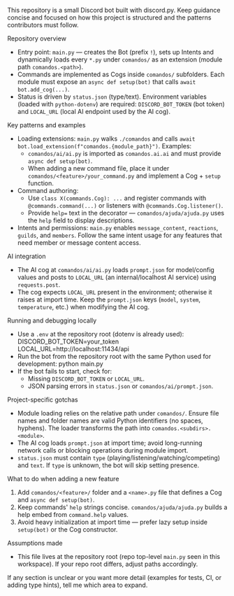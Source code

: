 This repository is a small Discord bot built with discord.py. Keep guidance concise and focused on how this project is structured and the patterns contributors must follow.

Repository overview
- Entry point: `main.py` — creates the Bot (prefix `!`), sets up Intents and dynamically loads every `*.py` under `comandos/` as an extension (module path `comandos.<path>`).
- Commands are implemented as Cogs inside `comandos/` subfolders. Each module must expose an `async def setup(bot)` that calls `await bot.add_cog(...)`.
- Status is driven by `status.json` (type/text). Environment variables (loaded with `python-dotenv`) are required: `DISCORD_BOT_TOKEN` (bot token) and `LOCAL_URL` (local AI endpoint used by the AI cog).

Key patterns and examples
- Loading extensions: `main.py` walks `./comandos` and calls `await bot.load_extension(f"comandos.{module_path}")`. Examples:
  - `comandos/ai/ai.py` is imported as `comandos.ai.ai` and must provide `async def setup(bot)`.
  - When adding a new command file, place it under `comandos/<feature>/your_command.py` and implement a Cog + `setup` function.
- Command authoring:
  - Use `class X(commands.Cog): ...` and register commands with `@commands.command(...)` or listeners with `@commands.Cog.listener()`.
  - Provide `help=` text in the decorator — `comandos/ajuda/ajuda.py` uses the `help` field to display descriptions.
- Intents and permissions: `main.py` enables `message_content`, `reactions`, `guilds`, and `members`. Follow the same intent usage for any features that need member or message content access.

AI integration
- The AI cog at `comandos/ai/ai.py` loads `prompt.json` for model/config values and posts to `LOCAL_URL` (an internal/localhost AI service) using `requests.post`.
- The cog expects `LOCAL_URL` present in the environment; otherwise it raises at import time. Keep the `prompt.json` keys (`model`, `system`, `temperature`, etc.) when modifying the AI cog.

Running and debugging locally
- Use a `.env` at the repository root (dotenv is already used):
  DISCORD_BOT_TOKEN=your_token
  LOCAL_URL=http://localhost:11434/api
- Run the bot from the repository root with the same Python used for development:
  python main.py
- If the bot fails to start, check for:
  - Missing `DISCORD_BOT_TOKEN` or `LOCAL_URL`.
  - JSON parsing errors in `status.json` or `comandos/ai/prompt.json`.

Project-specific gotchas
- Module loading relies on the relative path under `comandos/`. Ensure file names and folder names are valid Python identifiers (no spaces, hyphens). The loader transforms the path into `comandos.<subdirs>.<module>`.
- The AI cog loads `prompt.json` at import time; avoid long-running network calls or blocking operations during module import.
- `status.json` must contain `type` (playing/listening/watching/competing) and `text`. If `type` is unknown, the bot will skip setting presence.

What to do when adding a new feature
1. Add `comandos/<feature>/` folder and a `<name>.py` file that defines a Cog and `async def setup(bot)`.
2. Keep commands' `help` strings concise. `comandos/ajuda/ajuda.py` builds a help embed from `command.help` values.
3. Avoid heavy initialization at import time — prefer lazy setup inside `setup(bot)` or the Cog constructor.

Assumptions made
- This file lives at the repository root (repo top-level `main.py` seen in this workspace). If your repo root differs, adjust paths accordingly.

If any section is unclear or you want more detail (examples for tests, CI, or adding type hints), tell me which area to expand.
